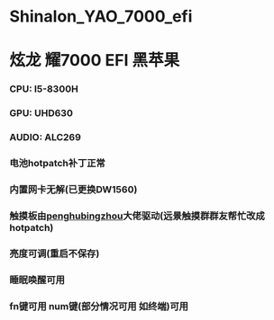 # Shinalon_YAO_7000_efi 

# 炫龙 耀7000 EFI 黑苹果

### CPU: I5-8300H 

### GPU: UHD630

### AUDIO: ALC269

### 电池hotpatch补丁正常

### 内置网卡无解(已更换DW1560)

### 触摸板由[penghubingzhou](https://github.com/penghubingzhou)大佬驱动(远景触摸群群友帮忙改成hotpatch)

### 亮度可调(重启不保存)

### 睡眠唤醒可用

### fn键可用 num键(部分情况可用 如终端)可用 
